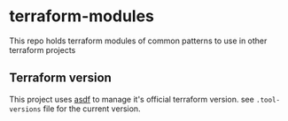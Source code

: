 # terraform-modules

This repo holds terraform modules of common patterns to use in other terraform projects

## Terraform version

This project uses [asdf](https://github.com/asdf-vm/asdf) to manage it's official
terraform version. see `.tool-versions` file for the current version.
